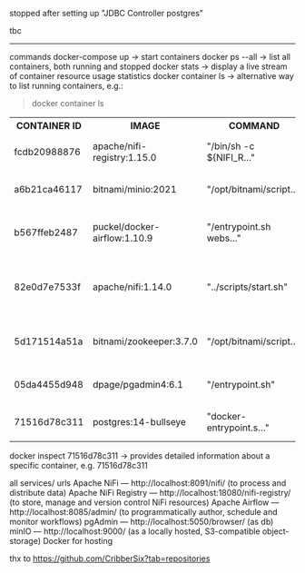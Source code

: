 stopped after setting up "JDBC Controller postgres"

tbc

---
commands
docker-compose up -> start containers
docker ps --all ->  list all containers, both running and stopped
docker stats -> display a live stream of container resource usage statistics
docker container ls -> alternative way to list running containers, e.g.:
>docker container ls  

<table>
  <tr>
    <th>CONTAINER ID</th>
    <th>IMAGE</th>
    <th>COMMAND</th>
    <th>CREATED</th>
    <th>STATUS</th>
    <th>PORTS</th>
    <th>NAMES</th>
  </tr>
  <tr>
    <td>fcdb20988876</td>
    <td>apache/nifi-registry:1.15.0</td>
    <td>"/bin/sh -c ${NIFI_R…"</td>
    <td>19 minutes ago</td>
    <td>Up 8 minutes (healthy)</td>
    <td>0.0.0.0:18080->18080/tcp, 18443/tcp</td>
    <td>registry_container</td>
  </tr>
  <tr>
    <td>a6b21ca46117</td>
    <td>bitnami/minio:2021</td>
    <td>"/opt/bitnami/script…"</td>
    <td>19 minutes ago</td>
    <td>Up 7 minutes (healthy)</td>
    <td>0.0.0.0:9000-9001->9000-9001/tcp</td>
    <td>minio_container</td>
  </tr>
  <tr>
    <td>b567ffeb2487</td>
    <td>puckel/docker-airflow:1.10.9</td>
    <td>"/entrypoint.sh webs…"</td>
    <td>19 minutes ago</td>
    <td>Up 7 minutes (healthy)</td>
    <td>5555/tcp, 8793/tcp, 0.0.0.0:8085->8080/tcp</td>
    <td>airflow_container</td>
  </tr>
  <tr>
    <td>82e0d7e7533f</td>
    <td>apache/nifi:1.14.0</td>
    <td>"../scripts/start.sh"</td>
    <td>19 minutes ago</td>
    <td>Up 7 minutes (healthy)</td>
    <td>8000/tcp, 8443/tcp, 10000/tcp, 0.0.0.0:8091->8080/tcp</td>
    <td>nifi_container</td>
  </tr>
  <tr>
    <td>5d171514a51a</td>
    <td>bitnami/zookeeper:3.7.0</td>
    <td>"/opt/bitnami/script…"</td>
    <td>19 minutes ago</td>
    <td>Up 7 minutes</td>
    <td>2181/tcp, 2888/tcp, 3888/tcp, 8080/tcp</td>
    <td>zookeeper_container</td>
  </tr>
  <tr>
    <td>05da4455d948</td>
    <td>dpage/pgadmin4:6.1</td>
    <td>"/entrypoint.sh"</td>
    <td>19 minutes ago</td>
    <td>Up 8 minutes (unhealthy)</td>
    <td>443/tcp, 0.0.0.0:5050->80/tcp</td>
    <td>pgadmin_container</td>
  </tr>
  <tr>
    <td>71516d78c311</td>
    <td>postgres:14-bullseye</td>
    <td>"docker-entrypoint.s…"</td>
    <td>19 minutes ago</td>
    <td>Up 7 minutes (healthy)</td>
    <td>0.0.0.0:5432->5432/tcp</td>
    <td>postgres_container</td>
  </tr>
</table>

docker inspect 71516d78c311 -> provides detailed information about a specific container, e.g. 71516d78c311

all services/ urls
Apache NiFi — http://localhost:8091/nifi/ (to process and distribute data)
Apache NiFi Registry — http://localhost:18080/nifi-registry/ (to store, manage and version control NiFi resources)
Apache Airflow — http://localhost:8085/admin/ (to programmatically author, schedule and monitor workflows)
pgAdmin — http://localhost:5050/browser/ (as db)
minIO — http://localhost:9000/ (as a locally hosted, S3-compatible object-storage)
Docker for hosting


thx to https://github.com/CribberSix?tab=repositories